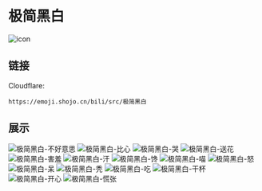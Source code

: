 # 极简黑白
![icon](https://emoji.shojo.cn/bili/src/极简黑白/icon.png)
## 链接
Cloudflare:
```
https://emoji.shojo.cn/bili/src/极简黑白
```
## 展示
![极简黑白-不好意思](https://emoji.shojo.cn/bili/src/极简黑白/极简黑白-不好意思.png)
![极简黑白-比心](https://emoji.shojo.cn/bili/src/极简黑白/极简黑白-比心.png)
![极简黑白-哭](https://emoji.shojo.cn/bili/src/极简黑白/极简黑白-哭.png)
![极简黑白-送花](https://emoji.shojo.cn/bili/src/极简黑白/极简黑白-送花.png)
![极简黑白-害羞](https://emoji.shojo.cn/bili/src/极简黑白/极简黑白-害羞.png)
![极简黑白-汗](https://emoji.shojo.cn/bili/src/极简黑白/极简黑白-汗.png)
![极简黑白-馋](https://emoji.shojo.cn/bili/src/极简黑白/极简黑白-馋.png)
![极简黑白-喵](https://emoji.shojo.cn/bili/src/极简黑白/极简黑白-喵.png)
![极简黑白-怒](https://emoji.shojo.cn/bili/src/极简黑白/极简黑白-怒.png)
![极简黑白-呆](https://emoji.shojo.cn/bili/src/极简黑白/极简黑白-呆.png)
![极简黑白-秃](https://emoji.shojo.cn/bili/src/极简黑白/极简黑白-秃.png)
![极简黑白-吃](https://emoji.shojo.cn/bili/src/极简黑白/极简黑白-吃.png)
![极简黑白-干杯](https://emoji.shojo.cn/bili/src/极简黑白/极简黑白-干杯.png)
![极简黑白-开心](https://emoji.shojo.cn/bili/src/极简黑白/极简黑白-开心.png)
![极简黑白-慌张](https://emoji.shojo.cn/bili/src/极简黑白/极简黑白-慌张.png)
